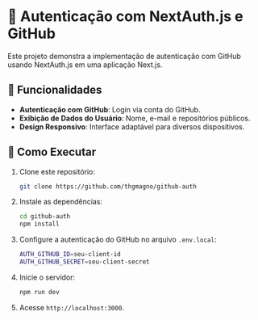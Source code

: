# 📌 Autenticação com NextAuth.js e GitHub

Este projeto demonstra a implementação de autenticação com GitHub usando NextAuth.js em uma aplicação Next.js.

## 🎯 Funcionalidades
- **Autenticação com GitHub**: Login via conta do GitHub.
- **Exibição de Dados do Usuário**: Nome, e-mail e repositórios públicos.
- **Design Responsivo**: Interface adaptável para diversos dispositivos.

## 🚀 Como Executar
1. Clone este repositório:
   ```sh
   git clone https://github.com/thgmagno/github-auth
   ```
2. Instale as dependências:
   ```sh
   cd github-auth
   npm install
   ```
3. Configure a autenticação do GitHub no arquivo `.env.local`:
   ```sh
   AUTH_GITHUB_ID=seu-client-id
   AUTH_GITHUB_SECRET=seu-client-secret
   ```
4. Inicie o servidor:
   ```sh
   npm run dev
   ```
5. Acesse `http://localhost:3000`.
